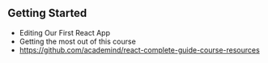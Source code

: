 ## Getting Started
  - Editing Our First React App
  - Getting the most out of this course
  - https://github.com/academind/react-complete-guide-course-resources
